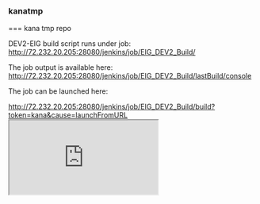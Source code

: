 <!DOCTYPE html>
<head>
<style>
</style>
<script>

</script>
</head>
<body>
<h3>kanatmp</h3>
===
kana tmp repo

DEV2-EIG build script runs under job: 
<a href="http://72.232.20.205:28080/jenkins/job/EIG_DEV2_Build/" target="_blank">http://72.232.20.205:28080/jenkins/job/EIG_DEV2_Build/</a>

The job output is available here: 
<a href="http://72.232.20.205:28080/jenkins/job/EIG_DEV2_Build/lastBuild/console" target="_blank">http://72.232.20.205:28080/jenkins/job/EIG_DEV2_Build/lastBuild/console</a>

The job can be launched here:

<a href="http://72.232.20.205:28080/jenkins/job/EIG_DEV2_Build/build?token=kana&cause=launchFromURL">
http://72.232.20.205:28080/jenkins/job/EIG_DEV2_Build/build?token=kana&cause=launchFromURL</a>

<iframe src="http://72.232.20.205:28080/jenkins/job/EIG_DEV2_Build/lastBuild/console"></iframe>
